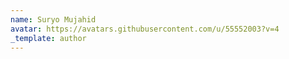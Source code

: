 ```yaml
---
name: Suryo Mujahid
avatar: https://avatars.githubusercontent.com/u/55552003?v=4
_template: author
---
```

